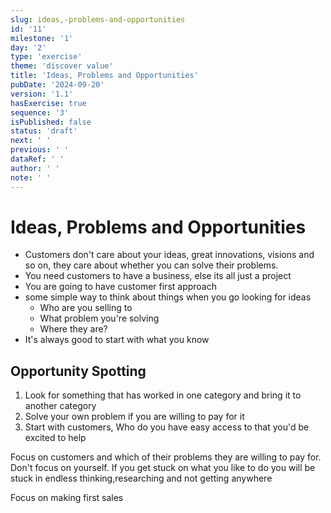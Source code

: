 ```yaml
---
slug: ideas,-problems-and-opportunities
id: '11'
milestone: '1'
day: '2'
type: 'exercise'
theme: 'discover value'
title: 'Ideas, Problems and Opportunities'
pubDate: '2024-09-20'
version: '1.1'
hasExercise: true
sequence: '3'
isPublished: false
status: 'draft'
next: ' '
previous: ' '
dataRef: ' '
author: ' '
note: ' '
---
```

# Ideas, Problems and Opportunities

- Customers don't care about your ideas, great innovations, visions and so on, they care about whether you can solve their problems.
- You need customers to have a business, else its all just a project
- You are going to have customer first approach
- some simple way to think about things when you go looking for ideas
  - Who are you selling to
  - What problem you're solving
  - Where they are?
- It's always good to start with what you know



## Opportunity Spotting

1. Look for something that has worked in one category and bring it to another category
2. Solve your own problem if you are willing to pay for it
3. Start with customers, Who do you have easy access to that you'd be excited to help



Focus on customers and which of their problems they are willing to pay for. Don't focus on yourself. If you get stuck on what you like to do you will be stuck in endless thinking,researching and not getting anywhere

Focus on making first sales

